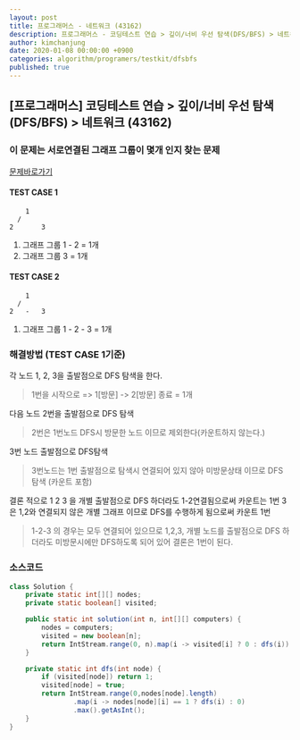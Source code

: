 ```yaml
---
layout: post
title: 프로그래머스 - 네트워크 (43162)
description: 프로그래머스 - 코딩테스트 연습 > 깊이/너비 우선 탐색(DFS/BFS) > 네트워크 (43162)
author: kimchanjung
date: 2020-01-08 00:00:00 +0900
categories: algorithm/programers/testkit/dfsbfs
published: true
---
```


## [프로그래머스] 코딩테스트 연습 > 깊이/너비 우선 탐색(DFS/BFS) > 네트워크 (43162)
### 이 문제는 서로연결된 그래프 그룹이 몇개 인지 찾는 문제
[문제바로가기](https://programmers.co.kr/learn/courses/30/lessons/43162)
#### TEST CASE 1
```
    1
  /
2       3
```
1. 그래프 그룹 1 - 2 = 1개
2. 그래프 그룹      3 = 1개

#### TEST CASE 2
```
    1
  /
2   -   3
```
1. 그래프 그룹 1 - 2  - 3 =  1개

### 해결방법 (TEST CASE 1기준)
각 노드 1, 2, 3을 출발점으로 DFS 탐색을 한다.

> 1번을 시작으로  => 1[방문] -> 2[방문] 종료 =  1개

다음 노드 2번을 출발점으로 DFS 탐색

> 2번은 1번노드 DFS시 방문한 노드 이므로 제외한다(카운트하지 않는다.)

3번 노드 출발점으로 DFS탐색

> 3번노드는 1번 출발점으로 탐색시 연결되어 있지 않아 미방문상태 이므로 DFS 탐색 (카운트 포함)

결론 적으로 1 2 3 을 개별 출발점으로 DFS 하더라도 1-2연결됨으로써 카운트는 1번 
3은 1,2와 연결되지 않은 개별 그래프 이므로 DFS를 수행하게 됨으로써 카운트 1번

> 1-2-3 의 경우는 모두 연결되어 있으므로 1,2,3, 개별 노드를 출발점으로 DFS 하더라도 
> 미방문시에만 DFS하도록 되어 있어 결론은 1번이 된다.

### 소스코드
```java
class Solution {
    private static int[][] nodes;
    private static boolean[] visited;

    public static int solution(int n, int[][] computers) {
        nodes = computers;
        visited = new boolean[n];
        return IntStream.range(0, n).map(i -> visited[i] ? 0 : dfs(i)).sum();
    }

    private static int dfs(int node) {
        if (visited[node]) return 1;
        visited[node] = true;
        return IntStream.range(0,nodes[node].length)
                .map(i -> nodes[node][i] == 1 ? dfs(i) : 0)
                .max().getAsInt();
    }
}
```